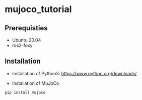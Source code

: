 # mujoco_tutorial

## Prerequisties
* Ubuntu 20.04
* ros2-foxy

## Installation
* Installation of Python3: https://www.python.org/downloads/

* Installation of MuJoCo
```bash
pip install mujoco
```


